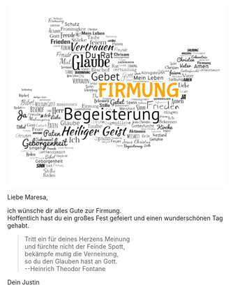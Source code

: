 ![Bild](./Firmung.png)

Liebe Maresa,

ich wünsche dir alles Gute zur Firmung.<br/>
Hoffentlich hast du ein großes Fest gefeiert und einen wunderschönen Tag gehabt.<br/>

> Tritt ein für deines Herzens Meinung<br/>
> und fürchte nicht der Feinde Spott,<br/>
> bekämpfe mutig die Verneinung, <br/>
> so du den Glauben hast an Gott.<br/>
> --Heinrich Theodor Fontane

Dein Justin
